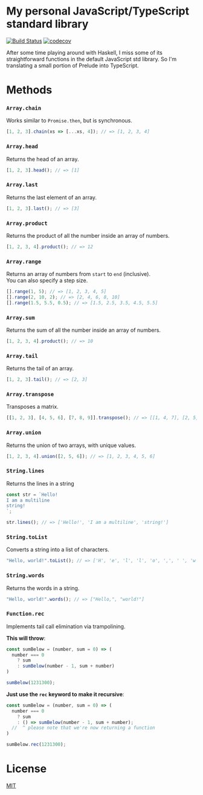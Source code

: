 # My personal JavaScript/TypeScript standard library

[![Build Status](https://github.com/micheleriva/std/actions/workflows/coverage.yml/badge.svg?branch=main)](https://github.com/micheleriva/std/actions/workflows/coverage.yml)
[![codecov](https://codecov.io/gh/micheleriva/std/branch/main/graph/badge.svg?token=9J4v8p0hSI)](https://codecov.io/gh/micheleriva/std)

After some time playing around with Haskell, I miss some of its straightforward functions in the default JavaScript std library. So I'm translating a small portion of Prelude into TypeScript.

# Methods

### `Array.chain`
Works similar to `Promise.then`, but is synchronous.

```js
[1, 2, 3].chain(xs => [...xs, 4]); // => [1, 2, 3, 4]
```

### `Array.head`
Returns the head of an array.

```js
[1, 2, 3].head(); // => [1]
```

### `Array.last`
Returns the last element of an array.

```js
[1, 2, 3].last(); // => [3]
```

### `Array.product`
Returns the product of all the number inside an array of numbers.

```js
[1, 2, 3, 4].product(); // => 12
```

### `Array.range`
Returns an array of numbers from `start` to `end` (inclusive). <br />
You can also specify a step size.

```js
[].range(1, 5); // => [1, 2, 3, 4, 5]
[].range(2, 10, 2); // => [2, 4, 6, 8, 10]
[].range(1.5, 5.5, 0.5); // => [1.5, 2.5, 3.5, 4.5, 5.5]
```

### `Array.sum`
Returns the sum of all the number inside an array of numbers.

```js
[1, 2, 3, 4].product(); // => 10
```

### `Array.tail`
Returns the tail of an array.

```js
[1, 2, 3].tail(); // => [2, 3]
```

### `Array.transpose`
Transposes a matrix.

```js
[[1, 2, 3], [4, 5, 6], [7, 8, 9]].transpose(); // => [[1, 4, 7], [2, 5, 8], [3, 6, 9]]
```

### `Array.union`
Returns the union of two arrays, with unique values.

```js
[1, 2, 3, 4].union([2, 5, 6]); // => [1, 2, 3, 4, 5, 6]
```

### `String.lines`
Returns the lines in a string

```js
const str = `Hello!
I am a multiline
string!
`;

str.lines(); // => ['Hello!', 'I am a multiline', 'string!']
```

### `String.toList`
Converts a string into a list of characters.

```js
"Hello, world!".toList(); // => ['H', 'e', 'l', 'l', 'o', ',', ' ', 'w', 'o', 'r', 'l', 'd', '!']
```

### `String.words`
Returns the words in a string.

```js
"Hello, world!".words(); // => ["Hello,", "world!"]
```

### `Function.rec`
Implements tail call elimination via trampolining.

**This will throw**:
```js
const sumBelow = (number, sum = 0) => (
  number === 0
    ? sum
    : sumBelow(number - 1, sum + number)
)

sumBelow(1231300);
```

**Just use the `rec` keyword to make it recursive**:
```js
const sumBelow = (number, sum = 0) => (
  number === 0
    ? sum
    : () => sumBelow(number - 1, sum + number);
  //  ^ please note that we're now returning a function
)

sumBelow.rec(1231300);
```

# License
[MIT](/LICENSE.md)
